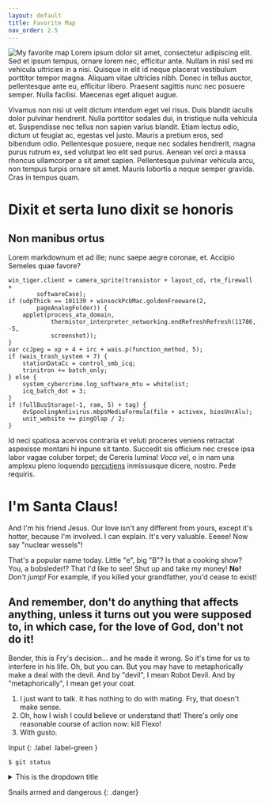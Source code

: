 ```yaml
---
layout: default
title: Favorite Map
nav_order: 2.5
---
```

![My favorite map](img/fav-map.png)
Lorem ipsum dolor sit amet, consectetur adipiscing elit. Sed et ipsum tempus, ornare lorem nec, efficitur ante. Nullam in nisl sed mi vehicula ultricies in a nisi. Quisque in elit id neque placerat vestibulum porttitor tempor magna. Aliquam vitae ultricies nibh. Donec in tellus auctor, pellentesque ante eu, efficitur libero. Praesent sagittis nunc nec posuere semper. Nulla facilisi. Maecenas eget aliquet augue.

Vivamus non nisi ut velit dictum interdum eget vel risus. Duis blandit iaculis dolor pulvinar hendrerit. Nulla porttitor sodales dui, in tristique nulla vehicula et. Suspendisse nec tellus non sapien varius blandit. Etiam lectus odio, dictum ut feugiat ac, egestas vel justo. Mauris a pretium eros, sed bibendum odio. Pellentesque posuere, neque nec sodales hendrerit, magna purus rutrum ex, sed volutpat leo elit sed purus. Aenean vel orci a massa rhoncus ullamcorper a sit amet sapien. Pellentesque pulvinar vehicula arcu, non tempus turpis ornare sit amet. Mauris lobortis a neque semper gravida. Cras in tempus quam.

# Dixit et serta Iuno dixit se honoris

## Non manibus ortus

Lorem markdownum et ad ille; nunc saepe aegre coronae, et. Accipio Semeles quae
favore?

    win_tiger.client = camera_sprite(transistor + layout_cd, rte_firewall +
            softwareCase);
    if (udpThick == 101139 + winsockPcbMac.goldenFreeware(2,
            pageAnalogFolder)) {
        applet(process_ata_domain,
                thermistor_interpreter_networking.endRefreshRefresh(11786, -5,
                screenshot));
    }
    var ccJpeg = xp + 4 + irc + wais.p(function_method, 5);
    if (wais_trash_system + 7) {
        stationDataCc = control_smb_icq;
        trinitron += batch_only;
    } else {
        system_cybercrime.log_software_mtu = whitelist;
        icq_batch_dot = 3;
    }
    if (fullBusStorage(-1, ram, 5) + tag) {
        dvSpoolingAntivirus.mbpsMediaFormula(file + activex, biosUncAlu);
        unit_website += pingOlap / 2;
    }

Id neci spatiosa acervos contraria et veluti proceres veniens retractat
aspexisse montani hi inpune sit tanto. Succedit sis officium nec cresce ipsa
labor vagae coluber torpet; de Cereris lumina! *Voca vel*, o in nam una amplexu
pleno loquendo [percutiens](http://esthora.net/parentemhabet.php) inmissusque
dicere, nostro. Pede requiris.

# I'm Santa Claus!

And I'm his friend Jesus. Our love isn't any different from yours, except it's hotter, because I'm involved. I can explain. It's very valuable. Eeeee! Now say "nuclear wessels"!

That's a popular name today. Little "e", big "B"? Is that a cooking show? You, a bobsleder!? That I'd like to see! Shut up and take my money! __No!__ *Don't jump!* For example, if you killed your grandfather, you'd cease to exist!

## And remember, don't do anything that affects anything, unless it turns out you were supposed to, in which case, for the love of God, don't not do it!

Bender, this is Fry's decision… and he made it wrong. So it's time for us to interfere in his life. Oh, but you can. But you may have to metaphorically make a deal with the devil. And by "devil", I mean Robot Devil. And by "metaphorically", I mean get your coat.

1. I just want to talk. It has nothing to do with mating. Fry, that doesn't make sense.
2. Oh, how I wish I could believe or understand that! There's only one reasonable course of action now: kill Flexo!
3. With gusto.

Input
{: .label .label-green }
```
$ git status
```

<details>
<summary>This is the dropdown title</summary>
<br>
This is the hidden dropdown content.
</details>

Snails armed and dangerous
{: .danger}
